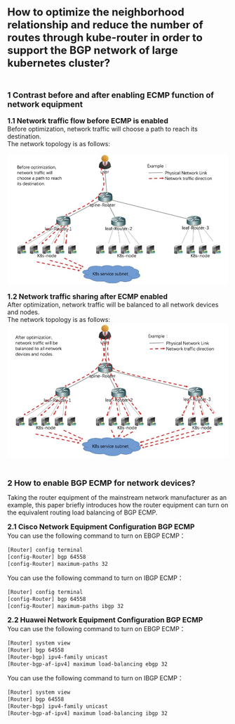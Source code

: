 <font size="5">**How to optimize the neighborhood relationship and reduce the number of routes through kube-router in order to support the BGP network of large kubernetes cluster?**</font>
<br>
<br>
<br>



<font size="4">**1 Contrast before and after enabling ECMP function of network equipment**</font>
<br>
<br>
<font size="3">**1.1 Network traffic flow before ECMP is enabled**</font><br>
Before optimization, network traffic will choose a path to reach its destination.
<br>
The network topology is as follows:

![largenetwork](../docs/img/large-networks08.jpg)


<font size="3">**1.2 Network traffic sharing after ECMP enabled**</font><br>
After optimization, network traffic will be balanced to all network devices and nodes.
<br>
The network topology is as follows:
![largenetwork](../docs/img/large-networks09.jpg)

<br>

<font size="4">**2 How to enable BGP ECMP for network devices?**</font><br>

Taking the router equipment of the mainstream network manufacturer as an example, this paper briefly introduces how the router equipment can turn on the equivalent routing load balancing of BGP ECMP.

<font size="3">**2.1 Cisco Network Equipment Configuration BGP ECMP**</font><br>
You can use the following command to turn on EBGP ECMP：

```
[Router] config terminal
[config-Router] bgp 64558
[config-Router] maximum-paths 32
```

You can use the following command to turn on IBGP ECMP：

```
[Router] config terminal
[config-Router] bgp 64558
[config-Router] maximum-paths ibgp 32
```

<font size="3">**2.2 Huawei Network Equipment Configuration BGP ECMP**</font><br>
You can use the following command to turn on EBGP ECMP：

```
[Router] system view
[Router] bgp 64558
[Router-bgp] ipv4-family unicast
[Router-bgp-af-ipv4] maximum load-balancing ebgp 32
```

You can use the following command to turn on IBGP ECMP：

```
[Router] system view
[Router] bgp 64558
[Router-bgp] ipv4-family unicast
[Router-bgp-af-ipv4] maximum load-balancing ibgp 32
```

<br>
<br>

